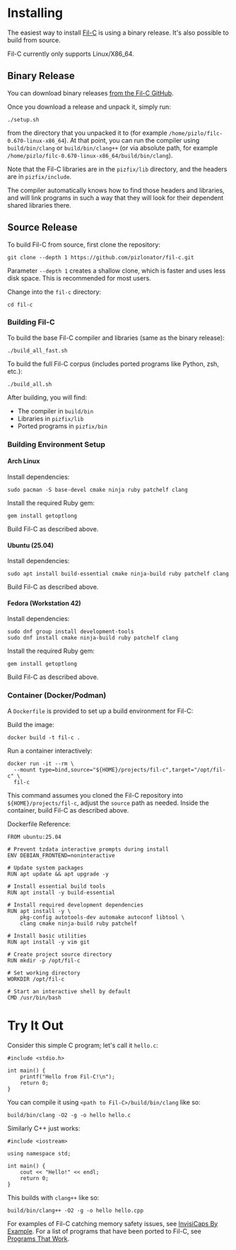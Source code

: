 # Installing

The easiest way to install [Fil-C](index.html) is using a binary release. It's also possible to build from source.

Fil-C currently only supports Linux/X86_64.

## Binary Release

You can download binary releases [from the Fil-C GitHub](https://github.com/pizlonator/fil-c/releases).

Once you download a release and unpack it, simply run:

    ./setup.sh

from the directory that you unpacked it to (for example `/home/pizlo/filc-0.670-linux-x86_64`). At that point, you can run the compiler using `build/bin/clang` or `build/bin/clang++` (or via absolute path, for example `/home/pizlo/filc-0.670-linux-x86_64/build/bin/clang`).

Note that the Fil-C libraries are in the `pizfix/lib` directory, and the headers are in `pizfix/include`.

The compiler automatically knows how to find those headers and libraries, and will link programs in such a way that they will look for their dependent shared libraries there.

## Source Release

To build Fil-C from source, first clone the repository:

    git clone --depth 1 https://github.com/pizlonator/fil-c.git

Parameter `--depth 1` creates a shallow clone, which is faster and uses less disk space. This is recommended for most users.

Change into the `fil-c` directory:

    cd fil-c

### Building Fil-C

To build the base Fil-C compiler and libraries (same as the binary release):

    ./build_all_fast.sh

To build the full Fil-C corpus (includes ported programs like Python, zsh, etc.):

    ./build_all.sh

After building, you will find:

- The compiler in `build/bin`
- Libraries in `pizfix/lib`
- Ported programs in `pizfix/bin`

### Building Environment Setup

#### Arch Linux

Install dependencies:

    sudo pacman -S base-devel cmake ninja ruby patchelf clang

Install the required Ruby gem:

    gem install getoptlong

Build Fil-C as described above.

#### Ubuntu (25.04)

Install dependencies:

    sudo apt install build-essential cmake ninja-build ruby patchelf clang

Build Fil-C as described above.

#### Fedora (Workstation 42)

Install dependencies:

    sudo dnf group install development-tools
    sudo dnf install cmake ninja-build ruby patchelf clang

Install the required Ruby gem:

    gem install getoptlong

Build Fil-C as described above.

### Container (Docker/Podman)

A `Dockerfile` is provided to set up a build environment for Fil-C:

Build the image:

    docker build -t fil-c .

Run a container interactively:

    docker run -it --rm \
      --mount type=bind,source="${HOME}/projects/fil-c",target="/opt/fil-c" \
      fil-c

This command assumes you cloned the Fil-C repository into `${HOME}/projects/fil-c`, adjust the `source` path as needed. Inside the container, build Fil-C as described above.

Dockerfile Reference:

    FROM ubuntu:25.04

    # Prevent tzdata interactive prompts during install
    ENV DEBIAN_FRONTEND=noninteractive

    # Update system packages
    RUN apt update && apt upgrade -y

    # Install essential build tools
    RUN apt install -y build-essential

    # Install required development dependencies
    RUN apt install -y \
        pkg-config autotools-dev automake autoconf libtool \
        clang cmake ninja-build ruby patchelf

    # Install basic utilities
    RUN apt install -y vim git

    # Create project source directory
    RUN mkdir -p /opt/fil-c

    # Set working directory
    WORKDIR /opt/fil-c

    # Start an interactive shell by default
    CMD /usr/bin/bash

# Try It Out

Consider this simple C program; let's call it `hello.c`:

    #include <stdio.h>

    int main() {
        printf("Hello from Fil-C!\n");
        return 0;
    }

You can compile it using `<path to Fil-C>/build/bin/clang` like so:

    build/bin/clang -O2 -g -o hello hello.c

Similarly C++ just works:

    #include <iostream>

    using namespace std;

    int main() {
        cout << "Hello!" << endl;
        return 0;
    }

This builds with `clang++` like so:

    build/bin/clang++ -O2 -g -o hello hello.cpp

For examples of Fil-C catching memory safety issues, see
[InvisiCaps By Example](invisicaps_by_example.html). For a list of programs that have been ported to
Fil-C, see [Programs That Work](programs_that_work.html).

